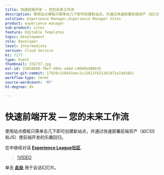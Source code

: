 ```yaml
---
title: 快速前端开发 — 您的未来工作流
description: 使用站点模板只需单击几下即可创建新站点，并通过快速部署前端资产（如CSS和JS）使前端开发的乐趣回归。 此会话作为Adobe Developers Live内容活动的一部分提供。
solution: Experience Manager,Experience Manager Sites
product: experience manager
sub-product: sites
feature: Editable Templates
topic: Development
role: Developer
level: Intermediate
version: Cloud Service
kt: 7177
type: Event
thumbnail: 331737.jpg
exl-id: 3365d609-70e7-404c-ad4d-c9049ed00b35
source-git-commit: 1792dc318643aec2c12613f621361d72a7a918b1
workflow-type: tm+mt
source-wordcount: '97'
ht-degree: 0%

---
```


# 快速前端开发 — 您的未来工作流

使用站点模板只需单击几下即可创建新站点，并通过快速部署前端资产（如CSS和JS）使前端开发的乐趣回归。

在中继续对话 **[Experience League社区](https://adobe.ly/36Yd3v6)**.

>[!VIDEO](https://video.tv.adobe.com/v/331737/?quality=12&learn=on&hidetitle=true)

单击 **[此处](/help/adobe-developers-live/assets/rapid-frontend-devlopment.pdf)** 用于会话幻灯片。
